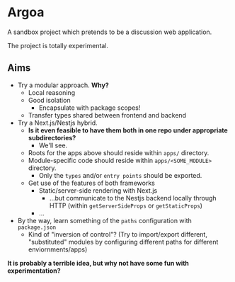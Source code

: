 # Argoa

A sandbox project which pretends to be a discussion web application.

The project is totally experimental.

## Aims

- Try a modular approach. **Why?**
  - Local reasoning
  - Good isolation
    - Encapsulate with package scopes!
  - Transfer types shared between frontend and backend
- Try a Next.js/Nestjs hybrid.
  - **Is it even feasible to have them both in one repo under appropriate subdirectories?**
    - We'll see.
  - Roots for the apps above should reside within `apps/` directory.
  - Module-specific code should reside within `apps/<SOME_MODULE>` directory.
    - Only the `types` and/or `entry points` should be exported.
  - Get use of the features of both frameworks
    - Static/server-side rendering with Next.js
      - ...but communicate to the Nestjs backend locally through HTTP (within `getServerSideProps` or `getStaticProps`)
    - ...
- By the way, learn something of the `paths` configuration with `package.json`
  - Kind of "inversion of control"? (Try to import/export different, "substituted" modules by configuring different paths for different enviornments/apps)

**It is probably a terrible idea, but why not have some fun with experimentation?**
